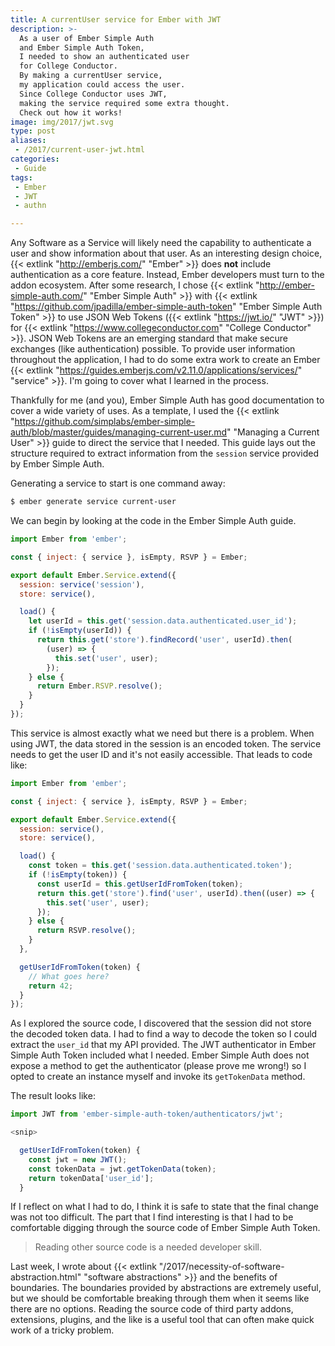 ```yaml
---
title: A currentUser service for Ember with JWT
description: >-
  As a user of Ember Simple Auth
  and Ember Simple Auth Token,
  I needed to show an authenticated user
  for College Conductor.
  By making a currentUser service,
  my application could access the user.
  Since College Conductor uses JWT,
  making the service required some extra thought.
  Check out how it works!
image: img/2017/jwt.svg
type: post
aliases:
 - /2017/current-user-jwt.html
categories:
 - Guide
tags:
 - Ember
 - JWT
 - authn

---
```


Any Software as a Service will likely need
the capability to authenticate a user
and show information
about that user.
As an interesting design choice,
{{< extlink "http://emberjs.com/" "Ember" >}} does **not**
include authentication
as a core feature.
Instead,
Ember developers must turn to the addon ecosystem.
After some research,
I chose
{{< extlink "http://ember-simple-auth.com/" "Ember Simple Auth" >}}
with
{{< extlink "https://github.com/jpadilla/ember-simple-auth-token" "Ember Simple Auth Token" >}}
to use
JSON Web Tokens ({{< extlink "https://jwt.io/" "JWT" >}})
for {{< extlink "https://www.collegeconductor.com" "College Conductor" >}}.
JSON Web Tokens are an emerging standard
that make secure exchanges (like authentication) possible.
To provide user information
throughout the application,
I had to do some extra work
to create an Ember
{{< extlink "https://guides.emberjs.com/v2.11.0/applications/services/" "service" >}}.
I'm going to cover what I learned
in the process.

Thankfully for me (and you),
Ember Simple Auth has good documentation
to cover a wide variety
of uses.
As a template,
I used the
{{< extlink "https://github.com/simplabs/ember-simple-auth/blob/master/guides/managing-current-user.md" "Managing a Current User" >}}
guide
to direct the service
that I needed.
This guide lays out the structure required
to extract information
from the `session` service provided
by Ember Simple Auth.

Generating a service to start is one command away:

```bash
$ ember generate service current-user
```

We can begin by looking
at the code
in the Ember Simple Auth guide.

```javascript
import Ember from 'ember';

const { inject: { service }, isEmpty, RSVP } = Ember;

export default Ember.Service.extend({
  session: service('session'),
  store: service(),

  load() {
    let userId = this.get('session.data.authenticated.user_id');
    if (!isEmpty(userId)) {
      return this.get('store').findRecord('user', userId).then(
        (user) => {
          this.set('user', user);
        });
    } else {
      return Ember.RSVP.resolve();
    }
  }
});
```

This service is almost exactly what we need
but there is a problem.
When using JWT,
the data stored in the session is an encoded token.
The service needs to get the user ID
and it's not easily accessible.
That leads to code like:

```javascript hl_lines="12 21 22 23 24"
import Ember from 'ember';

const { inject: { service }, isEmpty, RSVP } = Ember;

export default Ember.Service.extend({
  session: service(),
  store: service(),

  load() {
    const token = this.get('session.data.authenticated.token');
    if (!isEmpty(token)) {
      const userId = this.getUserIdFromToken(token);
      return this.get('store').find('user', userId).then((user) => {
        this.set('user', user);
      });
    } else {
      return RSVP.resolve();
    }
  },

  getUserIdFromToken(token) {
    // What goes here?
    return 42;
  }
});
```

As I explored the source code,
I discovered that the session did not store the decoded token data.
I had to find a way to decode the token
so I could extract the `user_id`
that my API provided.
The JWT authenticator
in Ember Simple Auth Token
included what I needed.
Ember Simple Auth does not expose
a method to get the authenticator
(please prove me wrong!)
so I opted to create an instance myself
and invoke its `getTokenData` method.

The result looks like:

```javascript
import JWT from 'ember-simple-auth-token/authenticators/jwt';

<snip>

  getUserIdFromToken(token) {
    const jwt = new JWT();
    const tokenData = jwt.getTokenData(token);
    return tokenData['user_id'];
  }
```

If I reflect on what I had to do,
I think it is safe to state
that the final change was not too difficult.
The part that I find interesting is
that I had to be comfortable digging through the source code
of Ember Simple Auth Token.

> Reading other source code is a needed developer skill.

Last week,
I wrote about
{{< extlink "/2017/necessity-of-software-abstraction.html" "software abstractions" >}}
and the benefits of boundaries.
The boundaries provided by abstractions are extremely useful,
but we should be comfortable breaking through them
when it seems like there are no options.
Reading the source code
of third party addons, extensions, plugins,
and the like
is a useful tool
that can often make quick work
of a tricky problem.

